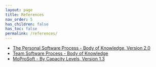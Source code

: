 ```yaml
---
layout: page
title: References
nav_order: 5
has_children: false
has_toc: false
permalink: /references/
---
```


* [The Personal Software Process - Body of Knowledge, Version 2.0](https://resources.sei.cmu.edu/asset_files/SpecialReport/2009_003_001_15029.pdf)
* [Team Software Process - Body of Knowledge](https://resources.sei.cmu.edu/asset_files/TechnicalReport/2010_005_001_15254.pdf)
* [MoProSoft - By Capacity Levels, Version 1.3](https://www.researchgate.net/publication/267028000_Modelo_de_Procesos_para_la_Industria_de_Software_MoProSoft)